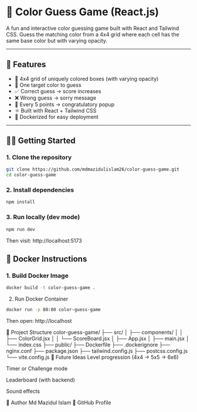 # 🎯 Color Guess Game (React.js)

A fun and interactive color guessing game built with React and Tailwind CSS. Guess the matching color from a 4x4 grid where each cell has the same base color but with varying opacity.

---

## 🚀 Features

- 🎨 4x4 grid of uniquely colored boxes (with varying opacity)
- 🧠 One target color to guess
- ✅ Correct guess → score increases
- ❌ Wrong guess → sorry message
- 🎉 Every 5 points → congratulatory popup
- ⚛️ Built with React + Tailwind CSS
- 🐳 Dockerized for easy deployment

---

## 🧑‍💻 Getting Started

### 1. Clone the repository

```bash
git clone https://github.com/mdmazidulislam26/color-guess-game.git
cd color-guess-game
```
### 2. Install dependencies
```bash
npm install
```
### 3. Run locally (dev mode)
```bash
npm run dev
```
Then visit: http://localhost:5173

## 🐳 Docker Instructions
### 1. Build Docker Image
```bash
docker build -t color-guess-game .
```

2. Run Docker Container
```bash
docker run -p 80:80 color-guess-game
```
Then open: http://localhost

📁 Project Structure
color-guess-game/
├── src/
│   ├── components/
│   │   ├── ColorGrid.jsx
│   │   └── ScoreBoard.jsx
│   ├── App.jsx
│   ├── main.jsx
│   └── index.css
├── public/
├── Dockerfile
├── .dockerignore
├── nginx.conf
├── package.json
├── tailwind.config.js
├── postcss.config.js
└── vite.config.js
🧠 Future Ideas
Level progression (4x4 → 5x5 → 6x6)

Timer or Challenge mode

Leaderboard (with backend)

Sound effects

👤 Author
Md Mazidul Islam
🔗 GitHub Profile
